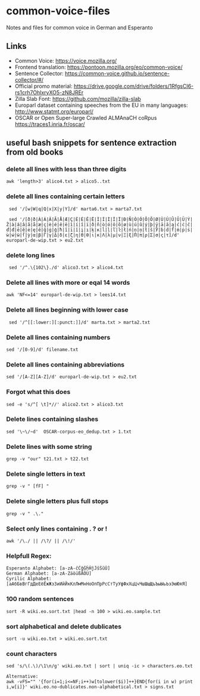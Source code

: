 # common-voice-files

Notes and files for common voice in German and Esperanto

## Links
* Common Voice: https://voice.mozilla.org/
* Frontend translation: https://pontoon.mozilla.org/eo/common-voice/
* Sentence Collector: https://common-voice.github.io/sentence-collector/#/
* Official promo material: https://drive.google.com/drive/folders/1RfgsCI6-rs1crh7OhlxryXO5-zN8JREr
* Zilla Slab Font: https://github.com/mozilla/zilla-slab
* Europarl dataset containing speeches from the EU in many languages: http://www.statmt.org/europarl/
* OSCAR or Open Super-large Crawled ALMAnaCH coRpus https://traces1.inria.fr/oscar/


## useful bash snippets for sentence extraction from old books

### delete all lines with less than three digits
```
awk 'length>3' alico4.txt > alico5..txt
```

### delete all lines containing certain letters
```
 sed '/[w|W|q|Q|x|X|y|Y]/d' marta6.txt > marta7.txt
 
 sed '/[ð|ð|À|Á|Â|Ã|Å|Æ|Ç|È|É|Ê|Ë|Ì|Í|İ|Î|Ï|Ð|Ñ|Ò|Ó|Ô|Õ|Ø|Ù|Ú|Û|Û|Ü|Ý|Ž|à|á|â|ã|å|æ|ç|è|é|ê|ë|ì|í|î|ï|ð|ñ|ò|ó|ô|õ|ø|ù|ú|û|ý|þ|ÿ|ā|ă|ą|ć|ċ|č|ď|đ|ē|ĕ|ė|ę|ě|ğ|ġ|ģ|ħ|ĩ|ī|ĭ|į|ı|ķ|ĸ|ĺ|ļ|ľ|ŀ|ł|ń|ņ|ņ|ṫ|š|Ў|ḃ|ḋ|ḟ|ṁ|ṗ|ṡ|ẁ|ẃ|ẅ|ẛ|ỳ|α|β|Γ|γ|Δ|δ|ε|ζ|η|Θ|θ|ι|κ|Λ|λ|μ|ν|Ξ|ξ|Π|π|ρ|Σ|σ|ς|τ]/d' europarl-de-wip.txt > eu2.txt
```

### delete long lines
```
 sed '/^.\{102\}./d' alico3.txt > alico4.txt
```

### Delete all lines with more or eqal 14 words
```
awk 'NF<=14' europarl-de-wip.txt > lees14.txt
```

### Delete all lines beginning with lower case
```
 sed '/^[[:lower:][:punct:]]/d' marta.txt > marta2.txt
```
### Delete all lines containing numbers
```
sed '/[0-9]/d' filename.txt
```

### Delete all lines containing abbreviations
```
sed '/[A-Z][A-Z]/d' europarl-de-wip.txt > eu2.txt
```

### Forgot what this does
```
sed -e 's/^[ \t]*//' alico2.txt > alico3.txt
```

### Delete lines containing slashes
```
sed '\~\/~d'  OSCAR-corpus-eo_dedup.txt > 1.txt
```

### Delete lines with some string
```
grep -v "our" t21.txt > t22.txt
```

### Delete single letters in text
```
grep -v " [fF] "
```
### Delete single letters plus full stops
```
grep -v " .\."
```
### Select only lines containing . ? or !
```
awk '/\./ || /\?/ || /\!/'
```

### Helpfull Regex:
```
Esperanto Alphabet: [a-zA-ĉĈĝĜĥĤĵĴŝŜŭŬ]
German Alphabet: [a-zA-ZäöüßÄÖÜ]
Cyrilic Alphabet: [аАбБвВгГдДеЕёЁжЖзЗиИйЙкКлЛмМнНоОпПрРсСтТуУфФхХцЦчЧшШщЩъЪыЫьЬэЭюЮяЯ]
```


### 100 random sentences
```
sort -R wiki.eo.sort.txt |head -n 100 > wiki.eo.sample.txt
```

### sort alphabetical and delete dublicates
```
sort -u wiki.eo.txt > wiki.eo.sort.txt
```

### count characters
```
sed 's/\(.\)/\1\n/g' wiki.eo.txt | sort | uniq -ic > characters.eo.txt

Alternative:
awk -vFS="" '{for(i=1;i<=NF;i++)w[tolower($i)]++}END{for(i in w) print i,w[i]}' wiki.eo.no-dublicates.non-alphabetical.txt > signs.txt
```
